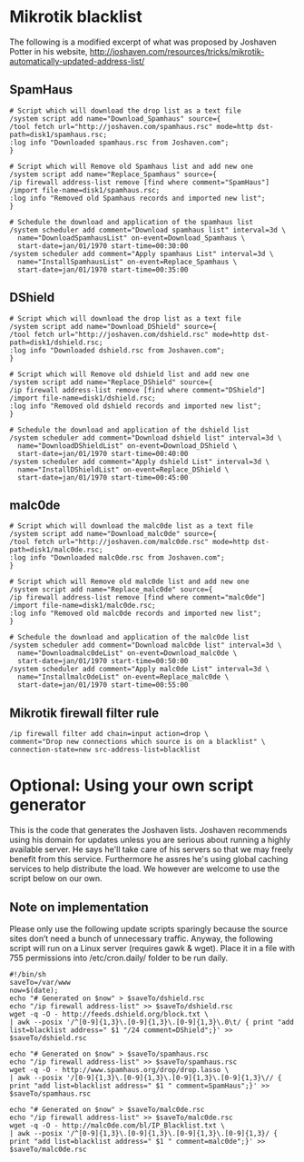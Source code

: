 # Mikrotik blacklist

The following is a modified excerpt of what was proposed by Joshaven Potter in his website, http://joshaven.com/resources/tricks/mikrotik-automatically-updated-address-list/

## SpamHaus
``` 
# Script which will download the drop list as a text file
/system script add name="Download_Spamhaus" source={
/tool fetch url="http://joshaven.com/spamhaus.rsc" mode=http dst-path=disk1/spamhaus.rsc;
:log info "Downloaded spamhaus.rsc from Joshaven.com";
}

# Script which will Remove old Spamhaus list and add new one
/system script add name="Replace_Spamhaus" source={
/ip firewall address-list remove [find where comment="SpamHaus"]
/import file-name=disk1/spamhaus.rsc;
:log info "Removed old Spamhaus records and imported new list";
}

# Schedule the download and application of the spamhaus list
/system scheduler add comment="Download spamhaus list" interval=3d \
  name="DownloadSpamhausList" on-event=Download_Spamhaus \
  start-date=jan/01/1970 start-time=00:30:00
/system scheduler add comment="Apply spamhaus List" interval=3d \
  name="InstallSpamhausList" on-event=Replace_Spamhaus \
  start-date=jan/01/1970 start-time=00:35:00
``` 

## DShield
``` 
# Script which will download the drop list as a text file
/system script add name="Download_DShield" source={
/tool fetch url="http://joshaven.com/dshield.rsc" mode=http dst-path=disk1/dshield.rsc;
:log info "Downloaded dshield.rsc from Joshaven.com";
}

# Script which will Remove old dshield list and add new one
/system script add name="Replace_DShield" source={
/ip firewall address-list remove [find where comment="DShield"]
/import file-name=disk1/dshield.rsc;
:log info "Removed old dshield records and imported new list";
}

# Schedule the download and application of the dshield list
/system scheduler add comment="Download dshield list" interval=3d \
  name="DownloadDShieldList" on-event=Download_DShield \
  start-date=jan/01/1970 start-time=00:40:00
/system scheduler add comment="Apply dshield List" interval=3d \
  name="InstallDShieldList" on-event=Replace_DShield \
  start-date=jan/01/1970 start-time=00:45:00
``` 

## malc0de
``` 
# Script which will download the malc0de list as a text file
/system script add name="Download_malc0de" source={
/tool fetch url="http://joshaven.com/malc0de.rsc" mode=http dst-path=disk1/malc0de.rsc;
:log info "Downloaded malc0de.rsc from Joshaven.com";
}

# Script which will Remove old malc0de list and add new one
/system script add name="Replace_malc0de" source={
/ip firewall address-list remove [find where comment="malc0de"]
/import file-name=disk1/malc0de.rsc;
:log info "Removed old malc0de records and imported new list";
}

# Schedule the download and application of the malc0de list
/system scheduler add comment="Download malc0de list" interval=3d \
  name="Downloadmalc0deList" on-event=Download_malc0de \
  start-date=jan/01/1970 start-time=00:50:00
/system scheduler add comment="Apply malc0de List" interval=3d \
  name="Installmalc0deList" on-event=Replace_malc0de \
  start-date=jan/01/1970 start-time=00:55:00
``` 

## Mikrotik firewall filter rule
``` 
/ip firewall filter add chain=input action=drop \
comment="Drop new connections which source is on a blacklist" \
connection-state=new src-address-list=blacklist
```  

# Optional: Using your own script generator
This is the code that generates the Joshaven lists. Joshaven recommends using his domain for updates unless you are serious about running a highly available server. He says he'll take care of his servers so that we may freely benefit from this service. Furthermore he assres he's using global caching services to help distribute the load. We however are welcome to use the script below on our own.

## Note on implementation
Please only use the following update scripts sparingly because the source sites don’t need a bunch of unnecessary traffic. Anyway, the following script will run on a Linux server (requires gawk & wget). Place it in a file with 755 permissions into /etc/cron.daily/ folder to be run daily.

``` 
#!/bin/sh
saveTo=/var/www
now=$(date);
echo "# Generated on $now" > $saveTo/dshield.rsc
echo "/ip firewall address-list" >> $saveTo/dshield.rsc
wget -q -O - http://feeds.dshield.org/block.txt \
| awk --posix '/^[0-9]{1,3}\.[0-9]{1,3}\.[0-9]{1,3}\.0\t/ { print "add list=blacklist address=" $1 "/24 comment=DShield";}' >> $saveTo/dshield.rsc

echo "# Generated on $now" > $saveTo/spamhaus.rsc
echo "/ip firewall address-list" >> $saveTo/spamhaus.rsc
wget -q -O - http://www.spamhaus.org/drop/drop.lasso \
| awk --posix '/[0-9]{1,3}\.[0-9]{1,3}\.[0-9]{1,3}\.[0-9]{1,3}\// { print "add list=blacklist address=" $1 " comment=SpamHaus";}' >> $saveTo/spamhaus.rsc

echo "# Generated on $now" > $saveTo/malc0de.rsc
echo "/ip firewall address-list" >> $saveTo/malc0de.rsc
wget -q -O - http://malc0de.com/bl/IP_Blacklist.txt \
| awk --posix '/^[0-9]{1,3}\.[0-9]{1,3}\.[0-9]{1,3}\.[0-9]{1,3}/ { print "add list=blacklist address=" $1 " comment=malc0de";}' >> $saveTo/malc0de.rsc
```

